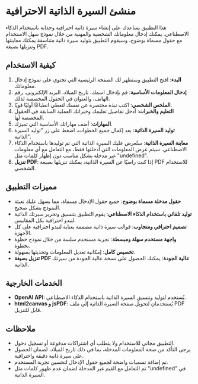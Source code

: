# منشئ السيرة الذاتية الاحترافية

هذا التطبيق يساعدك على إنشاء سيرة ذاتية احترافية وجذابة باستخدام الذكاء الاصطناعي. يمكنك إدخال معلوماتك الشخصية والمهنية من خلال نموذج سهل الاستخدام مع حقول مسماة بوضوح، وسيقوم التطبيق بتوليد سيرة ذاتية متناسقة يمكنك معاينتها وتنزيلها بصيغة PDF.

## كيفية الاستخدام

1. **البدء**: افتح التطبيق وستظهر لك الصفحة الرئيسية التي تحتوي على نموذج إدخال معلوماتك.
2. **إدخال المعلومات الأساسية**: قم بإدخال اسمك، تاريخ الميلاد، البريد الإلكتروني، رقم الهاتف، والعنوان في الحقول المخصصة لذلك.
3. **الملخص الشخصي**: اكتب نبذة مختصرة عن نفسك لتعطي انطباعًا أوليًا قويًا.
4. **التعليم والخبرات**: أدخل تفاصيل تعليمك وخبراتك العملية السابقة في الحقول المخصصة لها.
5. **المهارات**: أضف مهاراتك الأساسية التي تميزك.
6. **توليد السيرة الذاتية**: بعد إكمال جميع الخطوات، اضغط على زر "توليد السيرة الذاتية".
7. **معاينة السيرة الذاتية**: ستُعرض عليك السيرة الذاتية التي تم توليدها باستخدام الذكاء الاصطناعي. سيتم عرض المعلومات التي أدخلتها فقط، مع التعامل مع أي معلومات غير مدخلة بشكل مناسب دون إظهار كلمات مثل "undefined".
8. **تنزيل PDF**: إذا كنت راضيًا عن السيرة الذاتية، يمكنك تنزيلها بصيغة PDF للاستخدام الشخصي.

## مميزات التطبيق

- **حقول مدخلة مسماة بوضوح**: جميع حقول الإدخال مسماة، مما يسهل عليك تعبئة النموذج بشكل صحيح.
- **توليد تلقائي باستخدام الذكاء الاصطناعي**: يقوم التطبيق بتنسيق وتحرير سيرتك الذاتية لتبدو احترافية بكل المقاييس.
- **تصميم احترافي ومتجاوب**: قوالب سيرة ذاتية مصممة بعناية لتبدو احترافية على كل الأجهزة.
- **واجهة مستخدم سهلة ومبسطة**: تجربة مستخدم سلسة من خلال نموذج خطوة بخطوة.
- **تخصيص كامل**: إمكانية تعديل المعلومات وتحديثها بسهولة.
- **تنزيل بصيغة PDF عالية الجودة**: يمكنك الحصول على نسخة عالية الجودة من سيرتك الذاتية.

## الخدمات الخارجية

- **OpenAI API**: يُستخدم لتوليد وتنسيق السيرة الذاتية باستخدام الذكاء الاصطناعي.
- **html2canvas و jsPDF**: يُستخدمان لتحويل صفحة السيرة الذاتية إلى ملف PDF قابل للتنزيل.

## ملاحظات

- التطبيق مجاني للاستخدام ولا يتطلب أي اشتراكات مدفوعة أو تسجيل دخول.
- يرجى التأكد من صحة المعلومات المدخلة، بما في ذلك تاريخ الميلاد، لضمان الحصول على سيرة ذاتية دقيقة واحترافية.
- تم إضافة تسميات واضحة لجميع حقول الإدخال لتحسين تجربة المستخدم.
- تم التعامل مع القيم غير المدخلة لضمان عدم ظهور كلمات مثل "undefined" في السيرة الذاتية.